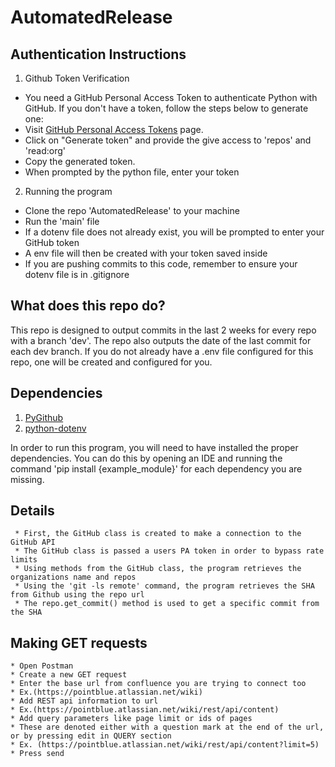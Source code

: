 # AutomatedRelease


## Authentication Instructions
	
 1.  Github Token Verification
   - You need a GitHub Personal Access Token to authenticate Python with GitHub. If you don't have a token, follow the steps below to generate one:
   - Visit [GitHub Personal Access Tokens](https://github.com/settings/tokens) page.
   - Click on "Generate token" and provide the give access to 'repos' and 'read:org'
   - Copy the generated token.
   - When prompted by the python file, enter your token 

 2.   Running the program
  * Clone the repo 'AutomatedRelease' to your machine
  * Run the 'main' file
  * If a dotenv file does not already exist, you will be prompted to enter your GitHub token
  * A env file will then be created with your token saved inside
  * If you are pushing commits to this code, remember to ensure your dotenv file is in .gitignore

  

## What does this repo do?
This repo is designed to output commits in the last 2 weeks for every repo with a branch 'dev'. The repo also outputs
the date of the last commit for each dev branch. If you do not already have a .env file configured for this repo, 
one will be
created and configured for you.



## Dependencies
1.   [PyGithub](https://pypi.org/project/PyGithub/)
2.   [python-dotenv](https://pypi.org/project/python-dotenv/)

In order to run this program, you will need to have installed the proper dependencies.
You can do this by opening an IDE and running the command 'pip install {example_module}' for each dependency you are missing.

## Details

     * First, the GitHub class is created to make a connection to the GitHub API
     * The GitHub class is passed a users PA token in order to bypass rate limits
     * Using methods from the GitHub class, the program retrieves the organizations name and repos
     * Using the 'git -ls remote' command, the program retrieves the SHA from Github using the repo url
     * The repo.get_commit() method is used to get a specific commit from the SHA

## Making GET requests

    * Open Postman
    * Create a new GET request
    * Enter the base url from confluence you are trying to connect too
    * Ex.(https://pointblue.atlassian.net/wiki)
    * Add REST api information to url
    * Ex.(https://pointblue.atlassian.net/wiki/rest/api/content)
    * Add query parameters like page limit or ids of pages
    * These are denoted either with a question mark at the end of the url, or by pressing edit in QUERY section
    * Ex. (https://pointblue.atlassian.net/wiki/rest/api/content?limit=5)
    * Press send
 
 

